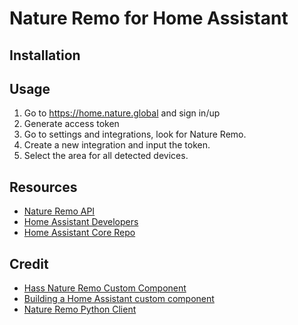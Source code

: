 # Nature Remo for Home Assistant

## Installation

## Usage

 1. Go to https://home.nature.global and sign in/up
 2. Generate access token
 3. Go to settings and integrations, look for Nature Remo.
 4. Create a new integration and input the token.
 5. Select the area for all detected devices.

## Resources

 - [Nature Remo API](https://swagger.nature.global/)
 - [Home Assistant Developers](https://developers.home-assistant.io/docs/creating_component_index)
 - [Home Assistant Core Repo](https://github.com/home-assistant/core/blob/master/homeassistant/components)

## Credit

 - [Hass Nature Remo Custom Component](https://github.com/yutoyazaki/hass-nature-remo/)
 - [Building a Home Assistant custom component](https://aarongodfrey.dev/home%20automation/building_a_home_assistant_custom_component_part_1/)
 - [Nature Remo Python Client](https://github.com/morinokami/nature-remo)

